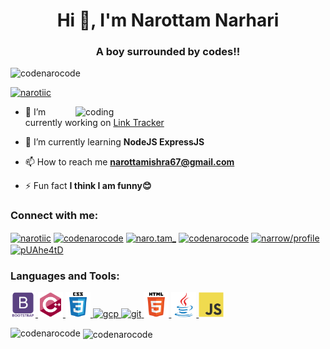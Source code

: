 <h1 align="center">Hi 👋, I'm Narottam Narhari</h1>
<h3 align="center">A boy surrounded by codes!!</h3>

 <p align="left"> <img src="https://komarev.com/ghpvc/?username=codenarocode&label=Profile%20views&color=0e75b6&style=flat" alt="codenarocode" /> </p>

<!--<p align="left"> <a href="https://github.com/ryo-ma/github-profile-trophy"><img src="https://github-profile-trophy.vercel.app/?username=codenarocode" alt="codenarocode" /></a> </p> -->

<p align="left"> <a href="https://twitter.com/narotiic" target="blank"><img src="https://img.shields.io/twitter/follow/narotiic?logo=twitter&style=for-the-badge" alt="narotiic" /></a> </p> 
<img align="right" width="400" src="https://cdn.dribbble.com/users/1714010/screenshots/10822383/media/ea98dfbdc8c2a056427061871bb42edc.gif" alt="coding">

- 🔭 I’m currently working on [Link Tracker](https://github.com/codenarocode/link-tracker)

- 🌱 I’m currently learning **NodeJS  ExpressJS**

- 📫 How to reach me **narottamishra67@gmail.com**

- ⚡ Fun fact **I think I am funny😊**

<h3 align="left">Connect with me:</h3>
<p align="left">
<a href="https://twitter.com/narotiic" target="blank"><img align="center" src="https://raw.githubusercontent.com/rahuldkjain/github-profile-readme-generator/master/src/images/icons/Social/twitter.svg" alt="narotiic" height="30" width="40" /></a>
<a href="https://linkedin.com/in/codenarocode" target="blank"><img align="center" src="https://raw.githubusercontent.com/rahuldkjain/github-profile-readme-generator/master/src/images/icons/Social/linked-in-alt.svg" alt="codenarocode" height="30" width="40" /></a>
<a href="https://instagram.com/naro.tam_" target="blank"><img align="center" src="https://raw.githubusercontent.com/rahuldkjain/github-profile-readme-generator/master/src/images/icons/Social/instagram.svg" alt="naro.tam_" height="30" width="40" /></a>
<a href="https://www.leetcode.com/codenarocode" target="blank"><img align="center" src="https://raw.githubusercontent.com/rahuldkjain/github-profile-readme-generator/master/src/images/icons/Social/leet-code.svg" alt="codenarocode" height="30" width="40" /></a>
<a href="https://auth.geeksforgeeks.org/user/narrow/profile" target="blank"><img align="center" src="https://raw.githubusercontent.com/rahuldkjain/github-profile-readme-generator/master/src/images/icons/Social/geeks-for-geeks.svg" alt="narrow/profile" height="30" width="40" /></a>
<a href="https://discord.gg/pUAhe4tD" target="blank"><img align="center" src="https://raw.githubusercontent.com/rahuldkjain/github-profile-readme-generator/master/src/images/icons/Social/discord.svg" alt="pUAhe4tD" height="30" width="40" /></a>
</p>

<h3 align="left">Languages and Tools:</h3>
<p align="left"> <a href="https://getbootstrap.com" target="_blank"> <img src="https://raw.githubusercontent.com/devicons/devicon/master/icons/bootstrap/bootstrap-plain-wordmark.svg" alt="bootstrap" width="40" height="40"/> </a> <a href="https://www.w3schools.com/cpp/" target="_blank"> <img src="https://raw.githubusercontent.com/devicons/devicon/master/icons/cplusplus/cplusplus-original.svg" alt="cplusplus" width="40" height="40"/> </a> <a href="https://www.w3schools.com/css/" target="_blank"> <img src="https://raw.githubusercontent.com/devicons/devicon/master/icons/css3/css3-original-wordmark.svg" alt="css3" width="40" height="40"/> </a> <a href="https://cloud.google.com" target="_blank"> <img src="https://www.vectorlogo.zone/logos/google_cloud/google_cloud-icon.svg" alt="gcp" width="40" height="40"/> </a> <a href="https://git-scm.com/" target="_blank"> <img src="https://www.vectorlogo.zone/logos/git-scm/git-scm-icon.svg" alt="git" width="40" height="40"/> </a> <a href="https://www.w3.org/html/" target="_blank"> <img src="https://raw.githubusercontent.com/devicons/devicon/master/icons/html5/html5-original-wordmark.svg" alt="html5" width="40" height="40"/> </a> <a href="https://www.java.com" target="_blank"> <img src="https://raw.githubusercontent.com/devicons/devicon/master/icons/java/java-original.svg" alt="java" width="40" height="40"/> </a> <a href="https://developer.mozilla.org/en-US/docs/Web/JavaScript" target="_blank"> <img src="https://raw.githubusercontent.com/devicons/devicon/master/icons/javascript/javascript-original.svg" alt="javascript" width="40" height="40"/> </a> </p>

<p><img align="left" src="https://github-readme-stats.vercel.app/api/top-langs?username=codenarocode&show_icons=true&locale=en&layout=compact" alt="codenarocode" /></p>

<p>&nbsp;<img align="center" src="https://github-readme-stats.vercel.app/api?username=codenarocode&show_icons=true&locale=en" alt="codenarocode" /></p>

<!--<p><img align="center" src="https://github-readme-streak-stats.herokuapp.com/?user=codenarocode&" alt="codenarocode" /></p> -->

